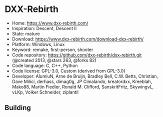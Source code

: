 # DXX-Rebirth

- Home: https://www.dxx-rebirth.com/
- Inspiration: Descent, Descent II
- State: mature
- Download: https://www.dxx-rebirth.com/download-dxx-rebirth/
- Platform: Windows, Linux
- Keyword: remake, first-person, shooter
- Code repository: https://github.com/dxx-rebirth/dxx-rebirth.git (@created 2013, @stars 263, @forks 82)
- Code language: C, C++, Python
- Code license: GPL-3.0, Custom (derived from GPL-3.0)
- Developer: AlumiuN, Arne de Bruijn, Bradley Bell, C.W. Betts, Christian, Dave Milici, derhass, dimag0g, JP Cimalando, kreatordxx, Kreeblah, Mako88, Martin Fiedler, Ronald M. Clifford, SanskritFritz, SkywingvL, vLKp, Volker Schneider, ziplantil

## Building
